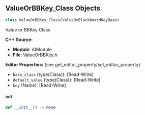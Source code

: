 ## ValueOrBBKey_Class Objects

```python
class ValueOrBBKey_Class(ValueOrBlackboardKeyBase)
```

Value or BBKey Class

**C++ Source:**

- **Module**: AIModule
- **File**: ValueOrBBKey.h

**Editor Properties:** (see get_editor_property/set_editor_property)

- ``base_class`` (type(Class)):  [Read-Write]
- ``default_value`` (type(Class)):  [Read-Write]
- ``key`` (Name):  [Read-Write]

<a id="unreal.ValueOrBBKey_Class.__init__"></a>

#### __init__

```python
def __init__() -> None
```

<a id="unreal.ValueOrBBKey_Enum"></a>
